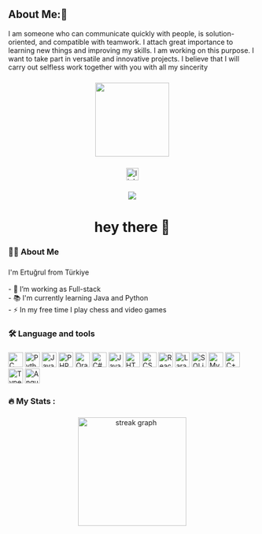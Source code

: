 ## About Me:👋
I am someone who can communicate quickly with people, is solution-oriented, and compatible with teamwork. I
attach great importance to learning new things and improving my skills. I am working on this purpose. I want to
take part in versatile and innovative projects. I believe that I will carry out selfless work together with you with all
my sincerity

###
<div align="center">
  <img height="150" src="https://camo.githubusercontent.com/62da68eb62b1e5f175f7d1f0191dd89a653d7908feb22d37d4a0ab07365d6791/68747470733a2f2f6d656469612e67697068792e636f6d2f6d656469612f4d3967624264396e6244724f5475314d71782f67697068792e676966"  />
</div>

###

<div align="center">
<a href="https://www.linkedin.com/in/ertuğrul-baki-şahin-315400260">  <img src="https://img.shields.io/static/v1?message=LinkedIn&logo=linkedin&label=&color=0077B5&logoColor=white&labelColor=&style=for-the-badge" height="25" alt="linkedin logo"/> </a> 
</div>

###

<div align="center">
  <img src="https://visitor-badge.laobi.icu/badge?page_id=ertuğrulbakisahin.ertuğrulbakisahin&"  />
</div>

###

<h1 align="center">hey there 👋</h1>

###

<h3 align="left">👩‍💻  About Me</h3>

###

<p align="left">I'm Ertuğrul from Türkiye<br><br>- 🔭 I’m working as Full-stack<br>- 📚 I'm currently learning Java and Python<br>- ⚡ In my free time I play chess and video games</p>

###

<h3 align="left">🛠 Language and tools</h3>

###

<div align="left">
<!-- C Logo -->
<img src="https://cdn.jsdelivr.net/gh/devicons/devicon/icons/c/c-original.svg" height="30" alt="C logo" />

<!-- Python Logo -->
<img src="https://cdn.jsdelivr.net/gh/devicons/devicon/icons/python/python-original.svg" height="30" alt="Python logo" />

<!-- JavaScript Logo -->
<img src="https://cdn.jsdelivr.net/gh/devicons/devicon/icons/javascript/javascript-original.svg" height="30" alt="JavaScript logo" />

<!-- PHP Logo -->
<img src="https://cdn.jsdelivr.net/gh/devicons/devicon/icons/php/php-original.svg" height="30" alt="PHP logo" />

<!-- Oracle Logo -->
<img src="https://cdn.jsdelivr.net/gh/devicons/devicon/icons/oracle/oracle-original.svg" height="30" alt="Oracle logo" />

<!-- C# Logo -->
<img src="https://cdn.jsdelivr.net/gh/devicons/devicon/icons/csharp/csharp-original.svg" height="30" alt="C# logo" />

<!-- Java Logo -->
<img src="https://cdn.jsdelivr.net/gh/devicons/devicon/icons/java/java-original.svg" height="30" alt="Java logo" />

<!-- HTML5 Logo -->
<img src="https://cdn.jsdelivr.net/gh/devicons/devicon/icons/html5/html5-original.svg" height="30" alt="HTML logo" />
<!-- CSS3 Logo -->
<img src="https://cdn.jsdelivr.net/gh/devicons/devicon/icons/css3/css3-original.svg" height="30" alt="CSS logo" />

<!-- React Logo -->
<img src="https://cdn.jsdelivr.net/gh/devicons/devicon/icons/react/react-original.svg" height="30" alt="React logo" />

<!-- Laravel Logo -->
<img src="https://cdn.jsdelivr.net/gh/devicons/devicon/icons/laravel/laravel-plain.svg" height="30" alt="Laravel logo" />

<!-- SQLite Logo -->
<img src="https://cdn.jsdelivr.net/gh/devicons/devicon/icons/sqlite/sqlite-original.svg" height="30" alt="SQLite logo" />
<!-- MySQL Logo -->
<img src="https://cdn.jsdelivr.net/gh/devicons/devicon/icons/mysql/mysql-original.svg" height="30" alt="MySQL logo" />

<!-- C++ Logo -->
<img src="https://cdn.jsdelivr.net/gh/devicons/devicon/icons/cplusplus/cplusplus-original.svg" height="30" alt="C++ logo" />

<!-- TypeScript Logo -->
<img src="https://cdn.jsdelivr.net/gh/devicons/devicon/icons/typescript/typescript-original.svg" height="30" alt="TypeScript logo" />

<!-- Angular Logo -->
<img src="https://cdn.jsdelivr.net/gh/devicons/devicon/icons/angularjs/angularjs-original.svg" height="30" alt="Angular logo" />
</div>

###

<h3 align="left">🔥 My Stats :</h3>

###

<div align="center">
  <img src="https://streak-stats.demolab.com?user=EBSCP&locale=en&mode=daily&theme=dark&hide_border=false&border_radius=5&order=3" height="220" alt="streak graph"  />
</div>

